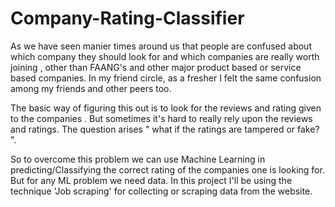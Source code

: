 # Company-Rating-Classifier
As we have seen manier times around us that people are confused about which company they should look for and which companies are really worth joining , other than FAANG's and other major product based or service based companies. In my friend circle, as a fresher I felt the same confusion among my friends and other peers too.

The basic way of figuring this out is to look for the reviews and rating given to the companies . But sometimes it's hard to really rely upon the reviews and ratings. The question arises " what if the ratings are tampered or fake? ".

So to overcome this problem we can use Machine Learning in predicting/Classifying the correct rating of the companies one is looking for.
But for any ML problem we need data. In this project I'll be using the technique 'Job scraping' for collecting or scraping data from the website.

